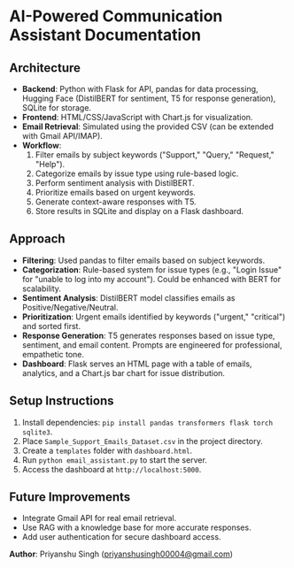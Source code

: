 # AI-Powered Communication Assistant Documentation
## Architecture
- **Backend**: Python with Flask for API, pandas for data processing, Hugging Face (DistilBERT for sentiment, T5 for response generation), SQLite for storage.
- **Frontend**: HTML/CSS/JavaScript with Chart.js for visualization.
- **Email Retrieval**: Simulated using the provided CSV (can be extended with Gmail API/IMAP).
- **Workflow**:
  1. Filter emails by subject keywords ("Support," "Query," "Request," "Help").
  2. Categorize emails by issue type using rule-based logic.
  3. Perform sentiment analysis with DistilBERT.
  4. Prioritize emails based on urgent keywords.
  5. Generate context-aware responses with T5.
  6. Store results in SQLite and display on a Flask dashboard.

## Approach
- **Filtering**: Used pandas to filter emails based on subject keywords.
- **Categorization**: Rule-based system for issue types (e.g., "Login Issue" for "unable to log into my account"). Could be enhanced with BERT for scalability.
- **Sentiment Analysis**: DistilBERT model classifies emails as Positive/Negative/Neutral.
- **Prioritization**: Urgent emails identified by keywords ("urgent," "critical") and sorted first.
- **Response Generation**: T5 generates responses based on issue type, sentiment, and email content. Prompts are engineered for professional, empathetic tone.
- **Dashboard**: Flask serves an HTML page with a table of emails, analytics, and a Chart.js bar chart for issue distribution.

## Setup Instructions
1. Install dependencies: `pip install pandas transformers flask torch sqlite3`.
2. Place `Sample_Support_Emails_Dataset.csv` in the project directory.
3. Create a `templates` folder with `dashboard.html`.
4. Run `python email_assistant.py` to start the server.
5. Access the dashboard at `http://localhost:5000`.

## Future Improvements
- Integrate Gmail API for real email retrieval.
- Use RAG with a knowledge base for more accurate responses.
- Add user authentication for secure dashboard access.

**Author**: Priyanshu Singh (priyanshusingh00004@gmail.com)